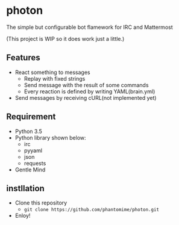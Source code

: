 # photon
The simple but configurable bot flamework for IRC and Mattermost

(This project is WIP so it does work just a little.)


## Features
* React something to messages
  * Replay with fixed strings
  * Send message with the result of some commands
  * Every reaction is defined by writing YAML(brain.yml)
* Send messages by receiving cURL(not implemented yet)


## Requirement
* Python 3.5
* Python library shown below:
  * irc
  * pyyaml
  * json
  * requests
* Gentle Mind


## instllation
* Clone this repository
  * `git clone https://github.com/phantomime/photon.git`
* Enloy!

